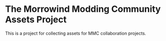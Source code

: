 # The Morrowind Modding Community Assets Project

This is a project for collecting assets for MMC collaboration projects. 
